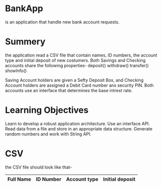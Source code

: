 # BankApp
is an application that handle new bank account requests.
# Summery
the application read a CSV file that contain names, ID numbers, the account type and initial deposit of new costumers.
Both Savings and Checking accounts share the following properties-
deposit()
withdraw()
transfer()
showInfo()

Saving Account holders are given a Sefty Deposit Box, and Checking Account holders are assigned a Debit Card number ans security PIN.
Both accounts use an interface that determines the base intrest rate.

# Learning Objectives
Learn to develop a robust application architecture.
Use an interface API.
Read data from a file and store in an appropriate data structure.
Generate random numbers and work with String API.

# CSV
the CSV file should look like that-

| Full Name  | ID Number  | Account type  | Initial deposit |
| ---------- | ---------- | ------------- | --------------- |

